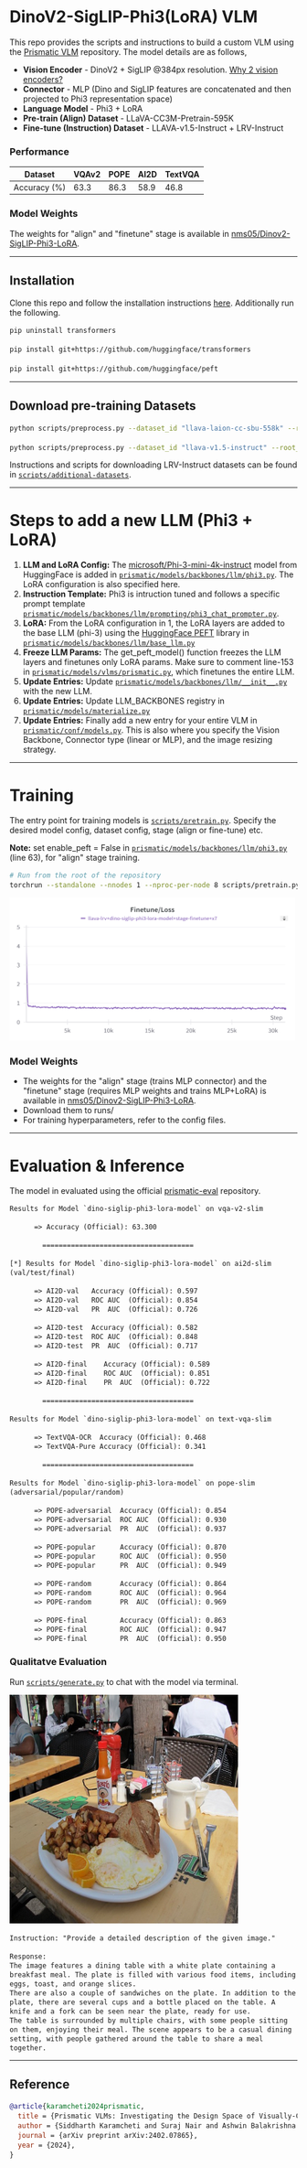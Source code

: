 # DinoV2-SigLIP-Phi3(LoRA) VLM

This repo provides the scripts and instructions to build a custom VLM using the [Prismatic VLM](https://github.com/TRI-ML/prismatic-vlms) repository. The model details are as follows,

* **Vision Encoder** - DinoV2 + SigLIP @384px resolution. [Why 2 vision encoders?](https://arxiv.org/abs/2401.06209)
* **Connector** - MLP (Dino and SigLIP features are concatenated and then projected to Phi3 representation space)
* **Language Model** - Phi3 + LoRA
* **Pre-train (Align) Dataset** - LLaVA-CC3M-Pretrain-595K
* **Fine-tune (Instruction) Dataset** - LLAVA-v1.5-Instruct + LRV-Instruct

### Performance

|   Dataset    | VQAv2 | POPE | AI2D | TextVQA |
|--------------|-------|------|------|---------|
| Accuracy (%) | 63.3  | 86.3 | 58.9 | 46.8    |

### Model Weights

The weights for "align" and "finetune" stage is available in [nms05/Dinov2-SigLIP-Phi3-LoRA](https://huggingface.co/nms05/Dinov2-SigLIP-Phi3-LoRA/tree/main).

---

## Installation

Clone this repo and follow the installation instructions [here](https://github.com/TRI-ML/prismatic-vlms?tab=readme-ov-file#installation). Additionally run the following.

```bash
pip uninstall transformers

pip install git+https://github.com/huggingface/transformers

pip install git+https://github.com/huggingface/peft
```


---

## Download pre-training Datasets

```bash
python scripts/preprocess.py --dataset_id "llava-laion-cc-sbu-558k" --root_dir training_data/

python scripts/preprocess.py --dataset_id "llava-v1.5-instruct" --root_dir training_data/
```
Instructions and scripts for downloading LRV-Instruct datasets can be found in [`scripts/additional-datasets`](scripts/additional-datasets).


---

# Steps to add a new LLM (Phi3 + LoRA)
1. **LLM and LoRA Config:** The [microsoft/Phi-3-mini-4k-instruct](https://huggingface.co/microsoft/Phi-3-mini-4k-instruct) model from HuggingFace is added in [`prismatic/models/backbones/llm/phi3.py`](prismatic/models/backbones/llm/phi3.py). The LoRA configuration is also specified here.
2. **Instruction Template:** Phi3 is intruction tuned and follows a specific prompt template [`prismatic/models/backbones/llm/prompting/phi3_chat_prompter.py`](prismatic/models/backbones/llm/prompting/phi3_chat_prompter.py).
3. **LoRA:** From the LoRA configuration in 1, the LoRA layers are added to the base LLM (phi-3) using the [HuggingFace PEFT](https://huggingface.co/docs/peft/en/task_guides/lora_based_methods) library in [`prismatic/models/backbones/llm/base_llm.py`](prismatic/models/backbones/llm/base_llm.py)
4. **Freeze LLM Params:** The get_peft_model() function freezes the LLM layers and finetunes only LoRA params. Make sure to comment line-153 in [`prismatic/models/vlms/prismatic.py`](prismatic/models/vlms/prismatic.py), which finetunes the entire LLM.
5. **Update Entries:** Update [`prismatic/models/backbones/llm/__init__.py`](prismatic/models/backbones/llm/__init__.py) with the new LLM.
6. **Update Entries:** Update LLM_BACKBONES registry in [`prismatic/models/materialize.py`](prismatic/models/materialize.py)
7. **Update Entries:** Finally add a new entry for your entire VLM in [`prismatic/conf/models.py`](prismatic/conf/models.py). This is also where you specify the Vision Backbone, Connector type (linear or MLP), and the image resizing strategy.

---

# Training

The entry point for training models is [`scripts/pretrain.py`](scripts/pretrain.py). Specify the desired model config, dataset config, stage (align or fine-tune) etc.

**Note:** set enable_peft = False in [`prismatic/models/backbones/llm/phi3.py`](prismatic/models/backbones/llm/phi3.py) (line 63), for "align" stage training.

```bash
# Run from the root of the repository
torchrun --standalone --nnodes 1 --nproc-per-node 8 scripts/pretrain.py
```

<img src="https://github.com/NMS05/DinoV2-SigLIP-Phi3-LoRA-VLM/blob/main/assets/loss_curve.png" width="500" height="250">

### Model Weights

- The weights for the "align" stage (trains MLP connector) and the "finetune" stage (requires MLP weights and trains MLP+LoRA) is available in [nms05/Dinov2-SigLIP-Phi3-LoRA](https://huggingface.co/nms05/Dinov2-SigLIP-Phi3-LoRA/tree/main).
- Download them to runs/
- For training hyperparameters, refer to the config files.

---

# Evaluation & Inference

The model in evaluated using the official [prismatic-eval](https://github.com/TRI-ML/vlm-evaluation/tree/main) repository.

```
Results for Model `dino-siglip-phi3-lora-model` on vqa-v2-slim
 
      => Accuracy (Official): 63.300

		=====================================

[*] Results for Model `dino-siglip-phi3-lora-model` on ai2d-slim (val/test/final)

      => AI2D-val   Accuracy (Official): 0.597
      => AI2D-val   ROC AUC  (Official): 0.854
      => AI2D-val   PR  AUC  (Official): 0.726

      => AI2D-test  Accuracy (Official): 0.582
      => AI2D-test  ROC AUC  (Official): 0.848
      => AI2D-test  PR  AUC  (Official): 0.717

      => AI2D-final    Accuracy (Official): 0.589
      => AI2D-final    ROC AUC  (Official): 0.851
      => AI2D-final    PR  AUC  (Official): 0.722

		=====================================

Results for Model `dino-siglip-phi3-lora-model` on text-vqa-slim

      => TextVQA-OCR  Accuracy (Official): 0.468
      => TextVQA-Pure Accuracy (Official): 0.341

		=====================================

Results for Model `dino-siglip-phi3-lora-model` on pope-slim (adversarial/popular/random) 

      => POPE-adversarial  Accuracy (Official): 0.854
      => POPE-adversarial  ROC AUC  (Official): 0.930
      => POPE-adversarial  PR  AUC  (Official): 0.937

      => POPE-popular      Accuracy (Official): 0.870
      => POPE-popular      ROC AUC  (Official): 0.950
      => POPE-popular      PR  AUC  (Official): 0.949

      => POPE-random       Accuracy (Official): 0.864
      => POPE-random       ROC AUC  (Official): 0.964
      => POPE-random       PR  AUC  (Official): 0.969

      => POPE-final        Accuracy (Official): 0.863
      => POPE-final        ROC AUC  (Official): 0.947
      => POPE-final        PR  AUC  (Official): 0.950
```

### Qualitatve Evaluation

Run [`scripts/generate.py`](scripts/generate.py) to chat with the model via terminal.

<img src="https://github.com/NMS05/DinoV2-SigLIP-Phi3-LoRA-VLM/blob/main/assets/test_image.jpg" width="400" height="400">

```
Instruction: "Provide a detailed description of the given image."

Response:
The image features a dining table with a white plate containing a breakfast meal. The plate is filled with various food items, including eggs, toast, and orange slices.
There are also a couple of sandwiches on the plate. In addition to the plate, there are several cups and a bottle placed on the table. A knife and a fork can be seen near the plate, ready for use.
The table is surrounded by multiple chairs, with some people sitting on them, enjoying their meal. The scene appears to be a casual dining setting, with people gathered around the table to share a meal together.

```


---
## Reference

```bibtex
@article{karamcheti2024prismatic,
  title = {Prismatic VLMs: Investigating the Design Space of Visually-Conditioned Language Models},
  author = {Siddharth Karamcheti and Suraj Nair and Ashwin Balakrishna and Percy Liang and Thomas Kollar and Dorsa Sadigh},
  journal = {arXiv preprint arXiv:2402.07865},
  year = {2024},
}
```
